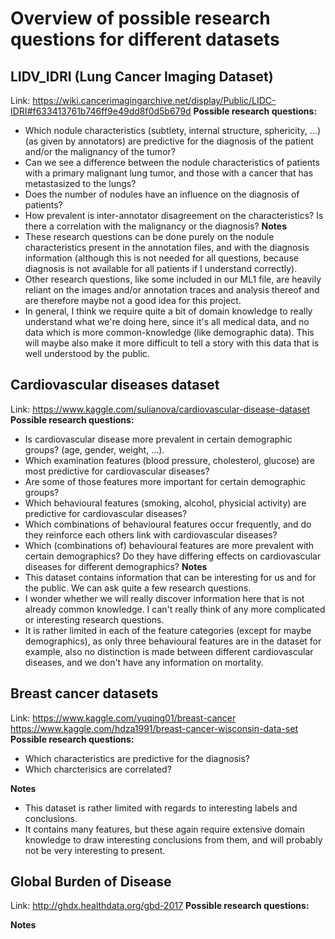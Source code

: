 # Overview of possible research questions for different datasets
## LIDV_IDRI (Lung Cancer Imaging Dataset)
Link: https://wiki.cancerimagingarchive.net/display/Public/LIDC-IDRI#f633413761b746ff9e49dd8f0d5b679d
**Possible research questions:**
* Which nodule characteristics (subtlety, internal structure, sphericity, ...) (as given by annotators) are predictive for the diagnosis of the patient and/or the malignancy of the tumor?
* Can we see a difference between the nodule characteristics of patients with a primary malignant lung tumor, and those with a cancer that has metastasized to the lungs?
* Does the number of nodules have an influence on the diagnosis of patients?
* How prevalent is inter-annotator disagreement on the characteristics? Is there a correlation with the malignancy or the diagnosis?
**Notes**
* These research questions can be done purely on the nodule characteristics present in the annotation files, and with the diagnosis information (although this is not needed for all questions, because diagnosis is not available for all patients if I understand correctly).
* Other research questions, like some included in our ML1 file, are heavily reliant on the images and/or annotation traces and analysis thereof and are therefore maybe not a good idea for this project.
* In general, I think we require quite a bit of domain knowledge to really understand what we're doing here, since it's all medical data, and no data which is more common-knowledge (like demographic data). This will maybe also make it more difficult to tell a story with this data that is well understood by the public.

## Cardiovascular diseases dataset
Link: https://www.kaggle.com/sulianova/cardiovascular-disease-dataset
**Possible research questions:**
* Is cardiovascular disease more prevalent in certain demographic groups? (age, gender, weight, ...).
* Which examination features (blood pressure, cholesterol, glucose) are most predictive for cardiovascular diseases?
* Are some of those features more important for certain demographic groups?
* Which behavioural features (smoking, alcohol, physicial activity) are predictive for cardiovascular diseases?
* Which combinations of behavioural features occur frequently, and do they reinforce each others link with cardiovascular diseases?
* Which (combinations of) behavioural features are more prevalent with certain demographics? Do they have differing effects on cardiovascular diseases for different demographics?
**Notes**
* This dataset contains information that can be interesting for us and for the public. We can ask quite a few research questions.
* I wonder whether we will really discover information here that is not already common knowledge. I can't really think of any more complicated or interesting research questions.
* It is rather limited in each of the feature categories (except for maybe demographics), as only three behavioural features are in the dataset for example, also no distinction is made between different cardiovascular diseases, and we don't have any information on mortality.

## Breast cancer datasets
Link: https://www.kaggle.com/yuqing01/breast-cancer
https://www.kaggle.com/hdza1991/breast-cancer-wisconsin-data-set
**Possible research questions:**
* Which characteristics are predictive for the diagnosis?
* Which charcterisics are correlated?

**Notes**
* This dataset is rather limited with regards to interesting labels and conclusions.
* It contains many features, but these again require extensive domain knowledge to draw interesting conclusions from them, and will probably not be very interesting to present.

## Global Burden of Disease
Link: http://ghdx.healthdata.org/gbd-2017
**Possible research questions:**

**Notes**
